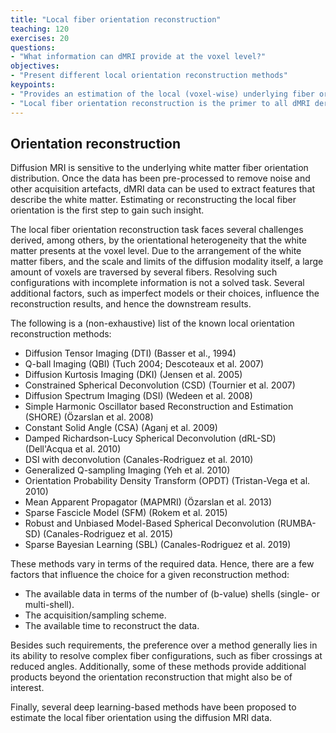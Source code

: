 ```yaml
---
title: "Local fiber orientation reconstruction"
teaching: 120
exercises: 20
questions:
- "What information can dMRI provide at the voxel level?"
objectives:
- "Present different local orientation reconstruction methods"
keypoints:
- "Provides an estimation of the local (voxel-wise) underlying fiber orientation"
- "Local fiber orientation reconstruction is the primer to all dMRI derivatives"
---
```


## Orientation reconstruction

Diffusion MRI is sensitive to the underlying white matter fiber orientation
distribution. Once the data has been pre-processed to remove noise and other
acquisition artefacts, dMRI data can be used to extract features that describe
the white matter. Estimating or reconstructing the local fiber orientation is
the first step to gain such insight.

The local fiber orientation reconstruction task faces several challenges
derived, among others, by the orientational heterogeneity that the white matter
presents at the voxel level. Due to the arrangement of the white matter fibers,
and the scale and limits of the diffusion modality itself, a large amount of
voxels are traversed by several fibers. Resolving such configurations with
incomplete information is not a solved task. Several additional factors, such as
imperfect models or their choices, influence the reconstruction results, and
hence the downstream results.

The following is a (non-exhaustive) list of the known local orientation
reconstruction methods:

* Diffusion Tensor Imaging (DTI) (Basser et al., 1994)
* Q-ball Imaging (QBI) (Tuch 2004; Descoteaux et al. 2007)
* Diffusion Kurtosis Imaging (DKI) (Jensen et al. 2005)
* Constrained Spherical Deconvolution (CSD) (Tournier et al. 2007)
* Diffusion Spectrum Imaging (DSI) (Wedeen et al. 2008)
* Simple Harmonic Oscillator based Reconstruction and Estimation (SHORE) (Özarslan et al. 2008)
* Constant Solid Angle (CSA) (Aganj et al. 2009)
* Damped Richardson-Lucy Spherical Deconvolution (dRL-SD) (Dell'Acqua et al. 2010)
* DSI with deconvolution (Canales-Rodriguez et al. 2010)
* Generalized Q-sampling Imaging (Yeh et al. 2010)
* Orientation Probability Density Transform (OPDT) (Tristan-Vega et al. 2010)
* Mean Apparent Propagator (MAPMRI) (Özarslan et al. 2013)
* Sparse Fascicle Model (SFM) (Rokem et al. 2015)
* Robust and Unbiased Model-Based Spherical Deconvolution (RUMBA-SD) (Canales-Rodriguez et al. 2015)
* Sparse Bayesian Learning (SBL) (Canales-Rodriguez et al. 2019)

These methods vary in terms of the required data. Hence, there are a few factors
that influence the choice for a given reconstruction method:
- The available data in terms of the number of (b-value) shells (single- or
multi-shell).
- The acquisition/sampling scheme.
- The available time to reconstruct the data.

Besides such requirements, the preference over a method generally lies in its
ability to resolve complex fiber configurations, such as fiber crossings at
reduced angles. Additionally, some of these methods provide additional products
beyond the orientation reconstruction that might also be of interest.

Finally, several deep learning-based methods have been proposed to estimate the
local fiber orientation using the diffusion MRI data.

